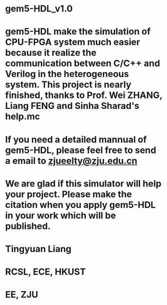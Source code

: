 # gem5-HDL_v1.0
# gem5-HDL make the simulation of CPU-FPGA system much easier because it realize the communication between C/C++ and Verilog in the heterogeneous system. This project is nearly finished, thanks to Prof. Wei ZHANG, Liang FENG and Sinha Sharad's help.mc
# If you need a detailed mannual of gem5-HDL, please feel free to send a email to zjueelty@zju.edu.cn
# We are glad if this simulator will help your project. Please make the citation when you apply gem5-HDL in your work which will be published.

# Tingyuan Liang
# RCSL, ECE, HKUST
# EE, ZJU

